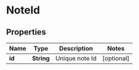 
# NoteId

## Properties
Name | Type | Description | Notes
------------ | ------------- | ------------- | -------------
**id** | **String** | Unique note Id |  [optional]



